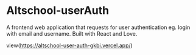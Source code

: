 # Altschool-userAuth
A frontend web application that requests for user authentication eg. login with email and username. Built with React and Love.

view(https://altschool-user-auth-gkbi.vercel.app/)

